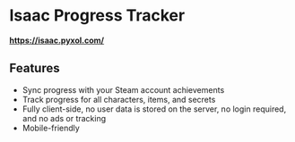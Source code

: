 # Isaac Progress Tracker

**https://isaac.pyxol.com/**

## Features

- Sync progress with your Steam account achievements
- Track progress for all characters, items, and secrets
- Fully client-side, no user data is stored on the server, no login required, and no ads or tracking
- Mobile-friendly